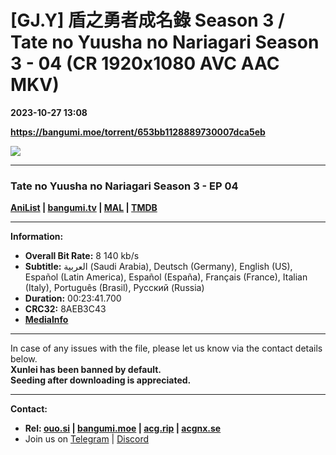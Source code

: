 # [GJ.Y] 盾之勇者成名錄 Season 3 / Tate no Yuusha no Nariagari Season 3 - 04 (CR 1920x1080 AVC AAC MKV)

**2023-10-27 13:08**

**https://bangumi.moe/torrent/653bb1128889730007dca5eb**

![](https://img1.ak.crunchyroll.com/i/spire4-tmb/5977e52841c5628b430b8fbd96da956a1698388913_full.jpg)

* * *

### **__Tate no Yuusha no Nariagari Season 3__** - EP 04

**[AniList](https://anilist.co/anime/111322) | [bangumi.tv](https://bgm.tv/subject/289907) | [MAL](https://myanimelist.net/anime/40357) | [TMDB](https://www.themoviedb.org/tv/83095)**

* * *

**Information:**

*   **Overall Bit Rate:** 8 140 kb/s
*   **Subtitle:** العربية (Saudi Arabia), Deutsch (Germany), English (US), Español (Latin America), Español (España), Français (France), Italian (Italy), Português (Brasil), Русский (Russia)
*   **Duration:** 00:23:41.700
*   **CRC32:** 8AEB3C43
*   **[MediaInfo](https://rr1---nfo.raws.dev/%5BGJ.Y%5D%20Tate%20no%20Yuusha%20no%20Nariagari%20Season%203%20-%2004%20%28CR%201920x1080%20AVC%20AAC%20MKV%29%20%5B8AEB3C43%5D.mkv.nfo)**

* * *

In case of any issues with the file, please let us know via the contact details below.  
**Xunlei has been banned by default.**  
**Seeding after downloading is appreciated.**

* * *

**Contact:**

*   **Rel: [ouo.si](https://ouo.si/user/BraveSail) | [bangumi.moe](https://bangumi.moe/search/63e4b7585fa12c0007949b88) | [acg.rip](https://acg.rip/user/5570) | [acgnx.se](https://share.acgnx.se/user-529-1.html)**
*   Join us on [Telegram](https://kirara-fantasia.moe/telegram) | [Discord](https://kirara-fantasia.moe/discord)